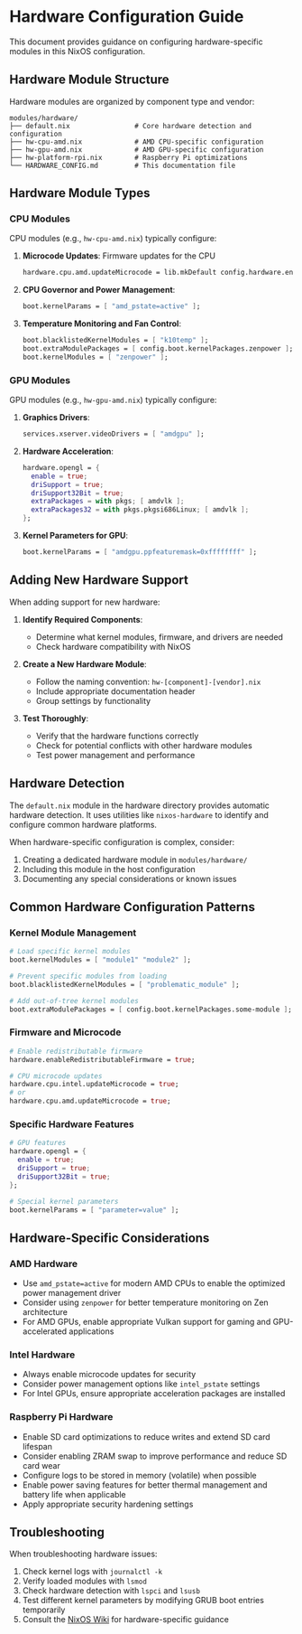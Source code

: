 # Hardware Configuration Guide

This document provides guidance on configuring hardware-specific modules in this NixOS configuration.

## Hardware Module Structure

Hardware modules are organized by component type and vendor:

```
modules/hardware/
├── default.nix                # Core hardware detection and configuration
├── hw-cpu-amd.nix             # AMD CPU-specific configuration
├── hw-gpu-amd.nix             # AMD GPU-specific configuration
├── hw-platform-rpi.nix        # Raspberry Pi optimizations
└── HARDWARE_CONFIG.md         # This documentation file
```

## Hardware Module Types

### CPU Modules

CPU modules (e.g., `hw-cpu-amd.nix`) typically configure:

1. **Microcode Updates**: Firmware updates for the CPU
   ```nix
   hardware.cpu.amd.updateMicrocode = lib.mkDefault config.hardware.enableRedistributableFirmware;
   ```

2. **CPU Governor and Power Management**:
   ```nix
   boot.kernelParams = [ "amd_pstate=active" ];
   ```

3. **Temperature Monitoring and Fan Control**:
   ```nix
   boot.blacklistedKernelModules = [ "k10temp" ];
   boot.extraModulePackages = [ config.boot.kernelPackages.zenpower ];
   boot.kernelModules = [ "zenpower" ];
   ```

### GPU Modules

GPU modules (e.g., `hw-gpu-amd.nix`) typically configure:

1. **Graphics Drivers**:
   ```nix
   services.xserver.videoDrivers = [ "amdgpu" ];
   ```

2. **Hardware Acceleration**:
   ```nix
   hardware.opengl = {
     enable = true;
     driSupport = true;
     driSupport32Bit = true;
     extraPackages = with pkgs; [ amdvlk ];
     extraPackages32 = with pkgs.pkgsi686Linux; [ amdvlk ];
   };
   ```

3. **Kernel Parameters for GPU**:
   ```nix
   boot.kernelParams = [ "amdgpu.ppfeaturemask=0xffffffff" ];
   ```

## Adding New Hardware Support

When adding support for new hardware:

1. **Identify Required Components**:
   - Determine what kernel modules, firmware, and drivers are needed
   - Check hardware compatibility with NixOS

2. **Create a New Hardware Module**:
   - Follow the naming convention: `hw-[component]-[vendor].nix`
   - Include appropriate documentation header
   - Group settings by functionality

3. **Test Thoroughly**:
   - Verify that the hardware functions correctly
   - Check for potential conflicts with other hardware modules
   - Test power management and performance

## Hardware Detection

The `default.nix` module in the hardware directory provides automatic hardware detection. It uses utilities like `nixos-hardware` to identify and configure common hardware platforms.

When hardware-specific configuration is complex, consider:

1. Creating a dedicated hardware module in `modules/hardware/`
2. Including this module in the host configuration
3. Documenting any special considerations or known issues

## Common Hardware Configuration Patterns

### Kernel Module Management

```nix
# Load specific kernel modules
boot.kernelModules = [ "module1" "module2" ];

# Prevent specific modules from loading
boot.blacklistedKernelModules = [ "problematic_module" ];

# Add out-of-tree kernel modules
boot.extraModulePackages = [ config.boot.kernelPackages.some-module ];
```

### Firmware and Microcode

```nix
# Enable redistributable firmware
hardware.enableRedistributableFirmware = true;

# CPU microcode updates
hardware.cpu.intel.updateMicrocode = true;
# or
hardware.cpu.amd.updateMicrocode = true;
```

### Specific Hardware Features

```nix
# GPU features
hardware.opengl = {
  enable = true;
  driSupport = true;
  driSupport32Bit = true;
};

# Special kernel parameters
boot.kernelParams = [ "parameter=value" ];
```

## Hardware-Specific Considerations

### AMD Hardware

- Use `amd_pstate=active` for modern AMD CPUs to enable the optimized power management driver
- Consider using `zenpower` for better temperature monitoring on Zen architecture
- For AMD GPUs, enable appropriate Vulkan support for gaming and GPU-accelerated applications

### Intel Hardware

- Always enable microcode updates for security
- Consider power management options like `intel_pstate` settings
- For Intel GPUs, ensure appropriate acceleration packages are installed

### Raspberry Pi Hardware

- Enable SD card optimizations to reduce writes and extend SD card lifespan
- Consider enabling ZRAM swap to improve performance and reduce SD card wear
- Configure logs to be stored in memory (volatile) when possible
- Enable power saving features for better thermal management and battery life when applicable
- Apply appropriate security hardening settings

## Troubleshooting

When troubleshooting hardware issues:

1. Check kernel logs with `journalctl -k`
2. Verify loaded modules with `lsmod` 
3. Check hardware detection with `lspci` and `lsusb`
4. Test different kernel parameters by modifying GRUB boot entries temporarily
5. Consult the [NixOS Wiki](https://nixos.wiki/) for hardware-specific guidance
